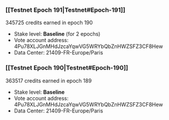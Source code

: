 ### [[Testnet Epoch 191|Testnet#Epoch-191]]
345725 credits earned in epoch 190
* Stake level: **Baseline** (for 2 epochs)
* Vote account address: 4Pu78XLJGnMHdJzcaYqwVG5WRYbQbZnHWZSFZ3CF8Hew
* Data Center: 21409-FR-Europe/Paris
### [[Testnet Epoch 190|Testnet#Epoch-190]]
363517 credits earned in epoch 189
* Stake level: **Baseline**
* Vote account address: 4Pu78XLJGnMHdJzcaYqwVG5WRYbQbZnHWZSFZ3CF8Hew
* Data Center: 21409-FR-Europe/Paris